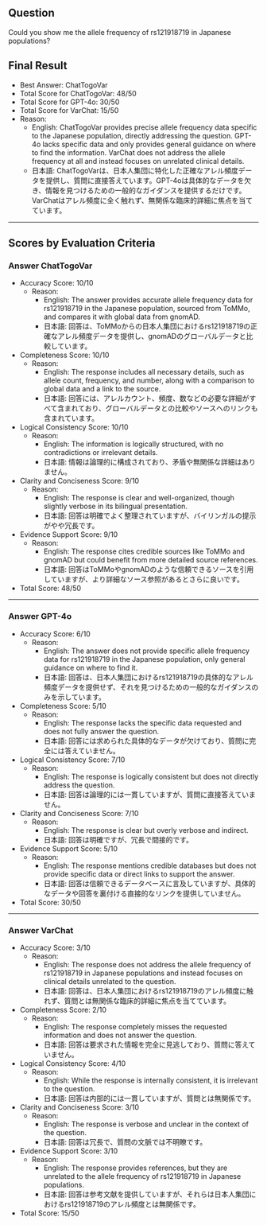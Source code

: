 ## Question

Could you show me the allele frequency of rs121918719 in Japanese populations?

## Final Result

- Best Answer: ChatTogoVar
- Total Score for ChatTogoVar: 48/50
- Total Score for GPT-4o: 30/50
- Total Score for VarChat: 15/50
- Reason:
  - English: ChatTogoVar provides precise allele frequency data specific to the Japanese population, directly addressing the question. GPT-4o lacks specific data and only provides general guidance on where to find the information. VarChat does not address the allele frequency at all and instead focuses on unrelated clinical details.
  - 日本語: ChatTogoVarは、日本人集団に特化した正確なアレル頻度データを提供し、質問に直接答えています。GPT-4oは具体的なデータを欠き、情報を見つけるための一般的なガイダンスを提供するだけです。VarChatはアレル頻度に全く触れず、無関係な臨床的詳細に焦点を当てています。

---

## Scores by Evaluation Criteria

### Answer ChatTogoVar
- Accuracy Score: 10/10
  - Reason: 
    - English: The answer provides accurate allele frequency data for rs121918719 in the Japanese population, sourced from ToMMo, and compares it with global data from gnomAD.
    - 日本語: 回答は、ToMMoからの日本人集団におけるrs121918719の正確なアレル頻度データを提供し、gnomADのグローバルデータと比較しています。
- Completeness Score: 10/10
  - Reason: 
    - English: The response includes all necessary details, such as allele count, frequency, and number, along with a comparison to global data and a link to the source.
    - 日本語: 回答には、アレルカウント、頻度、数などの必要な詳細がすべて含まれており、グローバルデータとの比較やソースへのリンクも含まれています。
- Logical Consistency Score: 10/10
  - Reason: 
    - English: The information is logically structured, with no contradictions or irrelevant details.
    - 日本語: 情報は論理的に構成されており、矛盾や無関係な詳細はありません。
- Clarity and Conciseness Score: 9/10
  - Reason: 
    - English: The response is clear and well-organized, though slightly verbose in its bilingual presentation.
    - 日本語: 回答は明確でよく整理されていますが、バイリンガルの提示がやや冗長です。
- Evidence Support Score: 9/10
  - Reason: 
    - English: The response cites credible sources like ToMMo and gnomAD but could benefit from more detailed source references.
    - 日本語: 回答はToMMoやgnomADのような信頼できるソースを引用していますが、より詳細なソース参照があるとさらに良いです。
- Total Score: 48/50

---

### Answer GPT-4o
- Accuracy Score: 6/10
  - Reason: 
    - English: The answer does not provide specific allele frequency data for rs121918719 in the Japanese population, only general guidance on where to find it.
    - 日本語: 回答は、日本人集団におけるrs121918719の具体的なアレル頻度データを提供せず、それを見つけるための一般的なガイダンスのみを示しています。
- Completeness Score: 5/10
  - Reason: 
    - English: The response lacks the specific data requested and does not fully answer the question.
    - 日本語: 回答には求められた具体的なデータが欠けており、質問に完全には答えていません。
- Logical Consistency Score: 7/10
  - Reason: 
    - English: The response is logically consistent but does not directly address the question.
    - 日本語: 回答は論理的には一貫していますが、質問に直接答えていません。
- Clarity and Conciseness Score: 7/10
  - Reason: 
    - English: The response is clear but overly verbose and indirect.
    - 日本語: 回答は明確ですが、冗長で間接的です。
- Evidence Support Score: 5/10
  - Reason: 
    - English: The response mentions credible databases but does not provide specific data or direct links to support the answer.
    - 日本語: 回答は信頼できるデータベースに言及していますが、具体的なデータや回答を裏付ける直接的なリンクを提供していません。
- Total Score: 30/50

---

### Answer VarChat
- Accuracy Score: 3/10
  - Reason: 
    - English: The response does not address the allele frequency of rs121918719 in Japanese populations and instead focuses on clinical details unrelated to the question.
    - 日本語: 回答は、日本人集団におけるrs121918719のアレル頻度に触れず、質問とは無関係な臨床的詳細に焦点を当てています。
- Completeness Score: 2/10
  - Reason: 
    - English: The response completely misses the requested information and does not answer the question.
    - 日本語: 回答は要求された情報を完全に見逃しており、質問に答えていません。
- Logical Consistency Score: 4/10
  - Reason: 
    - English: While the response is internally consistent, it is irrelevant to the question.
    - 日本語: 回答は内部的には一貫していますが、質問とは無関係です。
- Clarity and Conciseness Score: 3/10
  - Reason: 
    - English: The response is verbose and unclear in the context of the question.
    - 日本語: 回答は冗長で、質問の文脈では不明瞭です。
- Evidence Support Score: 3/10
  - Reason: 
    - English: The response provides references, but they are unrelated to the allele frequency of rs121918719 in Japanese populations.
    - 日本語: 回答は参考文献を提供していますが、それらは日本人集団におけるrs121918719のアレル頻度とは無関係です。
- Total Score: 15/50